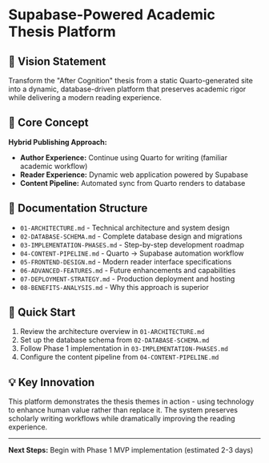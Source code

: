 # Supabase-Powered Academic Thesis Platform

## 🎯 Vision Statement

Transform the "After Cognition" thesis from a static Quarto-generated site into a dynamic, database-driven platform that preserves academic rigor while delivering a modern reading experience.

## 🚀 Core Concept

**Hybrid Publishing Approach:**
- **Author Experience:** Continue using Quarto for writing (familiar academic workflow)
- **Reader Experience:** Dynamic web application powered by Supabase
- **Content Pipeline:** Automated sync from Quarto renders to database

## 📁 Documentation Structure

- `01-ARCHITECTURE.md` - Technical architecture and system design
- `02-DATABASE-SCHEMA.md` - Complete database design and migrations
- `03-IMPLEMENTATION-PHASES.md` - Step-by-step development roadmap
- `04-CONTENT-PIPELINE.md` - Quarto → Supabase automation workflow
- `05-FRONTEND-DESIGN.md` - Modern reader interface specifications
- `06-ADVANCED-FEATURES.md` - Future enhancements and capabilities
- `07-DEPLOYMENT-STRATEGY.md` - Production deployment and hosting
- `08-BENEFITS-ANALYSIS.md` - Why this approach is superior

## 🎯 Quick Start

1. Review the architecture overview in `01-ARCHITECTURE.md`
2. Set up the database schema from `02-DATABASE-SCHEMA.md`
3. Follow Phase 1 implementation in `03-IMPLEMENTATION-PHASES.md`
4. Configure the content pipeline from `04-CONTENT-PIPELINE.md`

## 💡 Key Innovation

This platform demonstrates the thesis themes in action - using technology to enhance human value rather than replace it. The system preserves scholarly writing workflows while dramatically improving the reading experience.

---

**Next Steps:** Begin with Phase 1 MVP implementation (estimated 2-3 days)

